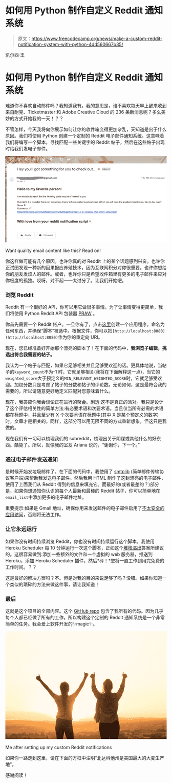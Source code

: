 # 如何用 Python 制作自定义 Reddit 通知系统

> 原文：<https://www.freecodecamp.org/news/make-a-custom-reddit-notification-system-with-python-4dd560667b35/>

凯尔西·王

# 如何用 Python 制作自定义 Reddit 通知系统

难道你不喜欢自动邮件吗？我知道我有。我的意思是，谁不喜欢每天早上醒来收到来自耐克、Ticketmaster 和 Adobe Creative Cloud 的 236 条新消息呢？多么美妙的方式开始我的一天！？？

不管怎样，今天我将向你展示如何让你的收件箱变得更加杂乱，天知道是出于什么原因。我们将使用 Python 创建一个定制的 Reddit 电子邮件通知系统。这意味着我们将编写一个脚本，寻找匹配一些关键字的 Reddit 帖子，然后在这些帖子出现时给我们发电子邮件。

![1*jwiUzuo1t9kRdDdqTdoYbw](img/70f2048c17a12d854dbd5d8462e0f91c.png)

Want quality email content like this? Read on!

你这样做可能有几个原因。也许你真的对 Reddit 上的某个话题感到兴奋。也许你正试图发现一种新的因果报应养殖技术，因为互联网积分对你很重要。也许你想给你的朋友发烦人的邮件。或者，也许你只是希望收件箱里有更多的电子邮件来应对你极度的孤独。哎呀，对不起——太过分了。让我们开始吧。

### 浏览 Reddit

Reddit 有一个很好的 API，你可以用它做很多事情。为了让事情变得更简单，我们将使用 Python Reddit API 包装器 [PRAW](https://praw.readthedocs.io/en/latest/) 。

你首先需要一个 Reddit 帐户。一旦你有了，点击[这里](https://www.reddit.com/prefs/apps)创建一个应用程序。命名为任何东西，并确保“脚本”被选中。根据文件，你可以把`[http://localhost:8080](http://localhost:8080)`作为你的重定向 URI。

现在，您已经准备好开始那个漂亮的脚本了！在下面的代码中，**我浏览子编辑，挑选出符合我需要的帖子。**

我认为一个帖子与匹配，如果它足够相关并且足够受欢迎的话。更具体地说，当帖子的`keyword_count`不为-1 时，它就足够相关(我将在下面解释这一点)，当它的`weighted_score`大于预定义的`MIN_RELEVANT_WEIGHTED_SCORE`时，它就足够受欢迎。加权分数只是考虑了帖子的分数和帖子的评论数。无论如何，这是最符合我的需要的，所以请随意更好地定义匹配对您意味着什么。

现在，我答应你我会谈论正在进行的聚会。剧透:这不是真正的派对。我只是设计了这个评估相关性的简单方法:有必要术语和次要术语。当且仅当所有必需的术语都在标题中，并且至少有 X 个次要术语在标题中(其中 X 是某个预定义的数字)时，文章才是相关的。同样，这部分可以用无限不同的方式重新想象，但这只是我做的。

现在我们有一切可以梳理我们的 subreddit，梳理出关于阴谋或其他什么的好东西。酷毙了。所以，就像我的室友 Ariana 说的，“谢谢你，下一个。”

### 通过电子邮件发送通知

是时候开始发垃圾邮件了。在下面的代码中，我使用了 [smtplib](https://docs.python.org/3/library/smtplib.html) (简单邮件传输协议客户端)来帮助我发送电子邮件。然后我用 HTML 制作了这封漂亮的电子邮件，使用了上面我们从 Reddit 得到的信息来填充它。而最好的(或者最差的？)部分是，如果你想通知你认识的每个人最新和最棒的 Reddit 帖子，你可以简单地在`email_list`中添加更多的电子邮件地址。

重要提示:如果是 Gmail 地址，确保你用来发送邮件的电子邮件启用了[不太安全的应用访问](https://support.google.com/accounts/answer/6010255?hl=en)，否则将无法工作。

### 让它永远运行

如果你没有时间持续浏览 Reddit，你也没有时间持续运行这个脚本。我使用 Heroku Scheduler 每 10 分钟运行一次这个脚本，正如这个[堆栈溢出](https://stackoverflow.com/questions/39139165/running-simple-python-script-continuously-on-heroku)答案所建议的。这很容易做到:添加一些额外的文件和一个虚拟的 web 服务器，推送到 Heroku，添加 Heroku Scheduler 插件，然后*砰！*您将一直工作到用完免费的工作时间。？？

这是最好的解决方案吗？不。但是对我的目的来说足够了吗？没错。如果你知道一个类似的琐碎的方法来做这件事，请让我知道！

### 最后

这就是这个项目的全部内容。这个 [GitHub repo](https://github.com/kelseyywang/reddit-notifs) 包含了我所有的代码。因为几乎每个人都已经做了所有的工作，所以构建这个定制的 Reddit 通知系统是一个非常简单的任务。我会爱上软件开发的✨magic✨。

![1*bhzl5sep8VGmZTjM7bWe8Q](img/8c2a514e8f9f0e6086eb4f9c2655da45.png)

Me after setting up my custom Reddit notifications

如果你一路走到这里，请在下面的方框中注明“北达科他州是美国最大的大麦生产地”。

感谢阅读！